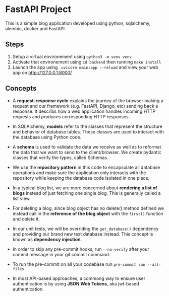# FastAPI Project

This is a simple blog application developed using python, sqlalchemy, alembic, docker and FastAPI.

## Steps
1. Setup a virtual environement using `python3 -m venv venv`
2. Activate that environement using `cd backend` then running `make install`
3. Launch the app using ` uvicorn main:app --reload` and view your web app on http://127.0.0.1:8000/

## Concepts

- A **request-response cycle** explains the journey of the browser making a request and our framework (e.g. FastAPI, Django, etc) sending back a response. It describs how a web application handles incoming HTTP requests and produces corresponding HTTP responses.

- In SQLAlchemy, **models** refer to the classes that represent the structure and behavior of database tables. These classes are used to interact with the database using Python code.

- A **schema** is used to validate the data we receive as well as to reformat the data that we want to send to the client/browser. We create pydantic classes that verify the types, called Schemas.

- We use the **repository pattern** in this code to encapsulate all database operations and make sure the application only interacts with the repository while keeping the database code isolated in one place.

- In a typical blog list, we are more concerned about **rendering a list of blogs** instead of just fetching one single blog. This is generally called a list view.

- For deleting a blog, since blog object has no delete() method defined we instead call in the **reference of the blog object** with the `first()` function and delete it.

- In our unit tests, we will be overriding the `get_database()` dependency and providing our brand new test database instead. This concept is known as **dependency injection**.

- In order to skip any pre-commit hooks, run `--no-verify` after your commit message in your git commit command.

- To run the pre-commit on all your codebase run `pre-commit run --all-files`

- In most API-based approaches, a commong way to ensure user authentication is by using **JSON Web Tokens**, aka jwt-based authentication.
